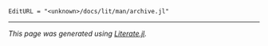 ```@meta
EditURL = "<unknown>/docs/lit/man/archive.jl"
```

---

*This page was generated using [Literate.jl](https://github.com/fredrikekre/Literate.jl).*

